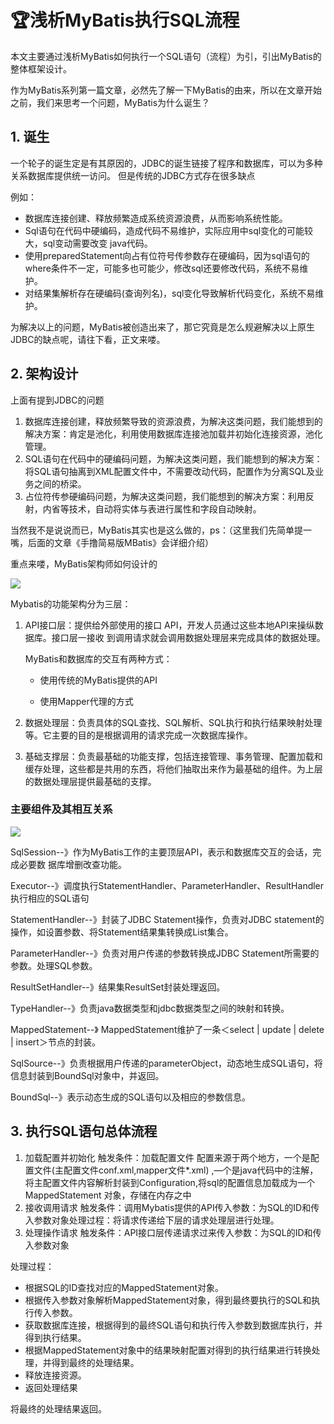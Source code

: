 # 🏆浅析MyBatis执行SQL流程

本文主要通过浅析MyBatis如何执行一个SQL语句（流程）为引，引出MyBatis的整体框架设计。

作为MyBatis系列第一篇文章，必然先了解一下MyBatis的由来，所以在文章开始之前，我们来思考一个问题，MyBatis为什么诞生？

## 1. 诞生

一个轮子的诞生定是有其原因的，JDBC的诞生链接了程序和数据库，可以为多种关系数据库提供统一访问。 但是传统的JDBC方式存在很多缺点

例如：

- 数据库连接创建、释放频繁造成系统资源浪费，从⽽影响系统性能。
- Sql语句在代码中硬编码，造成代码不易维护，实际应⽤中sql变化的可能较⼤，sql变动需要改变 java代码。
- 使⽤preparedStatement向占有位符号传参数存在硬编码，因为sql语句的where条件不⼀定，可能多也可能少，修改sql还要修改代码，系统不易维护。
- 对结果集解析存在硬编码(查询列名)，sql变化导致解析代码变化，系统不易维护。

为解决以上的问题，MyBatis被创造出来了，那它究竟是怎么规避解决以上原生JDBC的缺点呢，请往下看，正文来喽。

## 2. 架构设计

上面有提到JDBC的问题

1. 数据库连接创建，释放频繁导致的资源浪费，为解决这类问题，我们能想到的解决方案：肯定是池化，利用使用数据库连接池加载并初始化连接资源，池化管理。
2. SQL语句在代码中的硬编码问题，为解决这类问题，我们能想到的解决方案：将SQL语句抽离到XML配置文件中，不需要改动代码，配置作为分离SQL及业务之间的桥梁。
3. 占位符传参硬编码问题，为解决这类问题，我们能想到的解决方案：利用反射，内省等技术，自动将实体与表进行属性和字段自动映射。

当然我不是说说而已，MyBatis其实也是这么做的，ps：（这里我们先简单提一嘴，后面的文章《手撸简易版MBatis》会详细介绍）

重点来喽，MyBatis架构师如何设计的

![](https://img-blog.csdnimg.cn/31de983d94854a809c8edb21e8181546.png?x-oss-process=image/watermark,type_ZmFuZ3poZW5naGVpdGk,shadow_10,text_aHR0cHM6Ly9ibG9nLmNzZG4ubmV0L3FxXzM1NDE2MjE0,size_16,color_FFFFFF,t_70)

Mybatis的功能架构分为三层：

1. API接⼝层：提供给外部使⽤的接⼝ API，开发⼈员通过这些本地API来操纵数据库。接⼝层⼀接收 到调用请求就会调⽤数据处理层来完成具体的数据处理。

   MyBatis和数据库的交互有两种⽅式：

    - 使⽤传统的MyBatis提供的API

    - 使⽤Mapper代理的⽅式
2. 数据处理层：负责具体的SQL查找、SQL解析、SQL执⾏和执⾏结果映射处理等。它主要的目的是根据调用的请求完成⼀次数据库操作。
3. 基础⽀撑层：负责最基础的功能⽀撑，包括连接管理、事务管理、配置加载和缓存处理，这些都是共用的东⻄，将他们抽取出来作为最基础的组件。为上层的数据处理层提供最基础的支撑。

### 主要组件及其相互关系

![](https://img-blog.csdnimg.cn/f7c061fc7d97485d87a702b280d050c7.png?x-oss-process=image/watermark,type_ZmFuZ3poZW5naGVpdGk,shadow_10,text_aHR0cHM6Ly9ibG9nLmNzZG4ubmV0L3FxXzM1NDE2MjE0,size_16,color_FFFFFF,t_70)

SqlSession--》作为MyBatis⼯作的主要顶层API，表示和数据库交互的会话，完成必要数 据库增删改查功能。

Executor--》调度执行StatementHandler、ParameterHandler、ResultHandler执行相应的SQL语句

StatementHandler--》封装了JDBC Statement操作，负责对JDBC statement的操作，如设置参数、将Statement结果集转换成List集合。

ParameterHandler--》负责对用户传递的参数转换成JDBC Statement所需要的参数。处理SQL参数。

ResultSetHandler--》结果集ResultSet封装处理返回。

TypeHandler--》负责java数据类型和jdbc数据类型之间的映射和转换。

MappedStatement--》 MappedStatement维护了⼀条＜select | update | delete | insert＞节点的封装。

SqlSource--》负责根据⽤户传递的parameterObject，动态地⽣成SQL语句，将信息封装到BoundSql对象中，并返回。

BoundSql--》表示动态⽣成的SQL语句以及相应的参数信息。

## 3. 执行SQL语句总体流程

1. 加载配置并初始化 触发条件：加载配置⽂件 配置来源于两个地⽅，⼀个是配置⽂件(主配置⽂件conf.xml,mapper⽂件*.xml)
   ,—个是java代码中的注解，将主配置⽂件内容解析封装到Configuration,将sql的配置信息加载成为⼀个MappedStatement 对象，存储在内存之中
2. 接收调⽤请求 触发条件：调⽤Mybatis提供的API传⼊参数：为SQL的ID和传⼊参数对象处理过程：将请求传递给下层的请求处理层进⾏处理。
3. 处理操作请求 触发条件：API接⼝层传递请求过来传⼊参数：为SQL的ID和传⼊参数对象

处理过程：

- 根据SQL的ID查找对应的MappedStatement对象。
- 根据传⼊参数对象解析MappedStatement对象，得到最终要执⾏的SQL和执行传⼊参数。
- 获取数据库连接，根据得到的最终SQL语句和执⾏传⼊参数到数据库执⾏，并得到执⾏结果。
- 根据MappedStatement对象中的结果映射配置对得到的执⾏结果进⾏转换处理，并得到最终的处理结果。
- 释放连接资源。
- 返回处理结果

将最终的处理结果返回。



